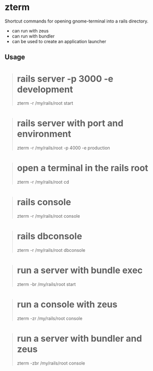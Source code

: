 zterm
=====

Shortcut commands for opening gnome-terminal into a rails directory.
- can run with zeus
- can run with bundler
- can be used to create an application launcher

Usage
-----
> # rails server -p 3000 -e development
> zterm -r /my/rails/root start

> # rails server with port and environment
> zterm -r /my/rails/root -p 4000 -e production

> # open a terminal in the rails root
> zterm -r /my/rails/root cd

> # rails console
> zterm -r /my/rails/root console

> # rails dbconsole
> zterm -r /my/rails/root dbconsole

> # run a server with bundle exec
> zterm -br /my/rails/root start

> # run a console with zeus
> zterm -zr /my/rails/root console

> # run a server with bundler and zeus
> zterm -zbr /my/rails/root console
